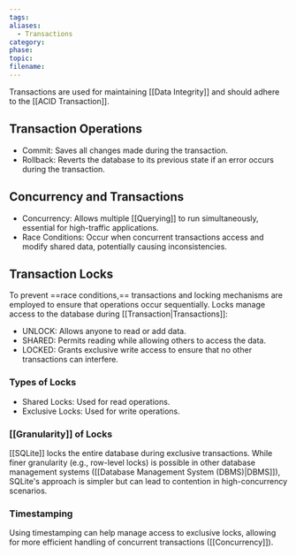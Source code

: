 ```yaml
---
tags: 
aliases:
  - Transactions
category: 
phase: 
topic: 
filename:
---
```

Transactions are used for maintaining [[Data Integrity]] and should adhere to the [[ACID Transaction]].

## Transaction Operations

- Commit: Saves all changes made during the transaction.
- Rollback: Reverts the database to its previous state if an error occurs during the transaction.

## Concurrency and Transactions

- Concurrency: Allows multiple [[Querying]] to run simultaneously, essential for high-traffic applications.
- Race Conditions: Occur when concurrent transactions access and modify shared data, potentially causing inconsistencies.

## Transaction Locks

To prevent ==race conditions,== transactions and locking mechanisms are employed to ensure that operations occur sequentially. Locks manage access to the database during [[Transaction|Transactions]]:

- UNLOCK: Allows anyone to read or add data.
- SHARED: Permits reading while allowing others to access the data.
- LOCKED: Grants exclusive write access to ensure that no other transactions can interfere.

### Types of Locks
- Shared Locks: Used for read operations.
- Exclusive Locks: Used for write operations.

### [[Granularity]] of Locks

[[SQLite]] locks the entire database during exclusive transactions. While finer granularity (e.g., row-level locks) is possible in other database management systems ([[Database Management System (DBMS)|DBMS]]), SQLite's approach is simpler but can lead to contention in high-concurrency scenarios.

### Timestamping
Using timestamping can help manage access to exclusive locks, allowing for more efficient handling of concurrent transactions ([[Concurrency]]).
